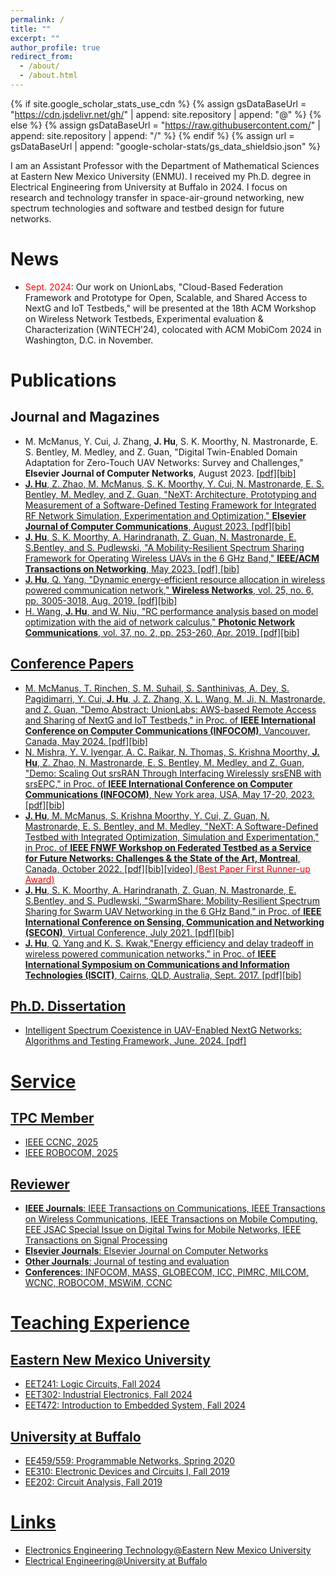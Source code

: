 ```yaml
---
permalink: /
title: ""
excerpt: ""
author_profile: true
redirect_from: 
  - /about/
  - /about.html
---
```


{% if site.google_scholar_stats_use_cdn %}
{% assign gsDataBaseUrl = "https://cdn.jsdelivr.net/gh/" | append: site.repository | append: "@" %}
{% else %}
{% assign gsDataBaseUrl = "https://raw.githubusercontent.com/" | append: site.repository | append: "/" %}
{% endif %}
{% assign url = gsDataBaseUrl | append: "google-scholar-stats/gs_data_shieldsio.json" %}

<span class='anchor' id='about-me'></span>

I am an Assistant Professor with the Department of Mathematical Sciences at Eastern New Mexico University (ENMU). I received my Ph.D. degree in Electrical Engineering from University at Buffalo in 2024. I focus on research and technology transfer in space-air-ground networking, new spectrum technologies and software and testbed design for future networks. 

<!--
I have published more than 10 papers with total <a href='https://scholar.google.com/citations?user=PcebAfcAAAAJ'>google scholar citations <strong><span id='total_cit'></span></strong></a> (You can also use google scholar badge <a href='https://scholar.google.com/citations?user=PcebAfcAAAAJ'><img src="https://img.shields.io/endpoint?url={{ url | url_encode }}&logo=Google%20Scholar&labelColor=f6f6f6&color=9cf&style=flat&label=citations"></a>).
-->

<span class='anchor' id='news'></span>

# News
- <span style="color:red;">Sept. 2024</span>: Our work on UnionLabs, "Cloud-Based Federation Framework and Prototype for Open, Scalable, and Shared Access to NextG and IoT Testbeds," will be presented at the 18th ACM Workshop on Wireless Network Testbeds, Experimental evaluation & Characterization (WiNTECH'24), colocated with ACM MobiCom 2024 in Washington, D.C. in November. 

<span class='anchor' id='publications'></span>

# Publications 

<!--
<div class='paper-box'><div class='paper-box-image'><div><div class="badge">CVPR 2016</div><img src='images/500x300.png' alt="sym" width="100%"></div></div>
<div class='paper-box-text' markdown="1">

[Deep Residual Learning for Image Recognition](https://openaccess.thecvf.com/content_cvpr_2016/papers/He_Deep_Residual_Learning_CVPR_2016_paper.pdf)

**Kaiming He**, Xiangyu Zhang, Shaoqing Ren, Jian Sun

[**Project**](https://scholar.google.com/citations?view_op=view_citation&hl=zh-CN&user=DhtAFkwAAAAJ&citation_for_view=DhtAFkwAAAAJ:ALROH1vI_8AC) <strong><span class='show_paper_citations' data='DhtAFkwAAAAJ:ALROH1vI_8AC'></span></strong>
- Lorem ipsum dolor sit amet, consectetur adipiscing elit. Vivamus ornare aliquet ipsum, ac tempus justo dapibus sit amet. 
</div>
</div>
-->

## Journal and Magazines
- M. McManus, Y. Cui, J. Zhang, **J. Hu**, S. K. Moorthy, N. Mastronarde, E. S. Bentley, M. Medley, and Z. Guan, "Digital Twin-Enabled Domain Adaptation for Zero-Touch UAV Networks: Survey and Challenges," **Elsevier Journal of Computer Networks**, August 2023. <a href="files/DT_Max.pdf">[pdf]<a href="files/DT_Max_bib.txt">[bib] 
- **J. Hu**, Z. Zhao, M. McManus, S. K. Moorthy, Y. Cui, N. Mastronarde, E. S. Bentley, M. Medley, and Z. Guan, "NeXT: Architecture, Prototyping and Measurement of a Software-Defined Testing Framework for Integrated RF Network Simulation, Experimentation and Optimization," **Elsevier Journal of Computer Communications**, August 2023.  <a href="files/NeXT_Journal.pdf">[pdf]<a href="files/NeXT_Journal_bib.txt">[bib] 
- **J. Hu**, S. K. Moorthy, A. Harindranath, Z. Guan, N. Mastronarde, E. S.Bentley, and S. Pudlewski, "A Mobility-Resilient Spectrum Sharing Framework for Operating Wireless UAVs in the 6 GHz Band," **IEEE/ACM Transactions on Networking**, May 2023.  <a href="files/SwarmShare_Journal.pdf">[pdf] <a href="files/SwarmShare_Journal_bib.txt">[bib] 
- **J. Hu**, Q. Yang, "Dynamic energy-efficient resource allocation in wireless powered communication network," **Wireless Networks**, vol. 25, no. 6, pp. 3005-3018, Aug. 2019. <a href="files/DEERA.pdf">[pdf]<a href="files/DEERA_bib.txt">[bib] 
- H. Wang, **J. Hu**, and W. Niu, "RC performance analysis based on model optimization with the aid of network calculus," **Photonic Network Communications**, vol. 37, no. 2, pp. 253-260, Apr. 2019.  <a href="files/RCPABMOANC.pdf">[pdf]<a href="files/RCPABMOANC_bib.txt">[bib] 

## Conference Papers
- M. McManus, T. Rinchen, S. M. Suhail, S. Santhinivas, A. Dey, S. Pagidimarri, Y. Cui, **J. Hu**, J. Z. Zhang, X. L. Wang, M. Ji, N. Mastronarde, and Z. Guan, "Demo Abstract: UnionLabs: AWS-based Remote Access and Sharing of NextG and IoT Testbeds," in Proc. of **IEEE International Conference on Computer Communications (INFOCOM)**, Vancouver, Canada, May 2024.  <a href="files/UnionLabs.pdf">[pdf]<a href="files/UnionLabs_bib.txt">[bib] 
- N. Mishra, Y. V. Iyengar, A. C. Raikar, N. Thomas, S. Krishna Moorthy, **J. Hu**, Z. Zhao, N. Mastronarde, E. S. Bentley, M. Medley, and Z. Guan, "Demo: Scaling Out srsRAN Through Interfacing Wirelessly srsENB with srsEPC," in Proc. of **IEEE International Conference on Computer Communications (INFOCOM)**, New York area, USA, May 17-20, 2023.  <a href="files/Demo.pdf">[pdf]<a href="files/Demo_bib.txt">[bib] 
- **J. Hu**, M. McManus, S. Krishna Moorthy, Y. Cui, Z. Guan, N. Mastronarde, E. S. Bentley, and M. Medley, "NeXT: A Software-Defined Testbed with Integrated Optimization, Simulation and Experimentation," in Proc. of **IEEE FNWF Workshop on Federated Testbed as a Service for Future Networks: Challenges & the State of the Art, Montreal**, Canada, October 2022.  <a href="files/next.pdf">[pdf]<a href="files/next_bib.txt">[bib]<a href="https://www.youtube.com/watch?v=6j-aJmswhkQ">[video]  <span style="color:red;">(Best Paper First Runner-up Award)</span> 
- **J. Hu**, S. K. Moorthy, A. Harindranath, Z. Guan, N. Mastronarde, E. S.Bentley, and S. Pudlewski, "SwarmShare: Mobility-Resilient Spectrum Sharing for Swarm UAV Networking in the 6 GHz Band," in Proc. of **IEEE International Conference on Sensing, Communication and Networking (SECON)**, Virtual Conference, July 2021.  <a href="files/swarmshare.pdf">[pdf]<a href="files/swarmshare_bib.txt">[bib] 
- **J. Hu**, Q. Yang and K. S. Kwak,"Energy efficiency and delay tradeoff in wireless powered communication networks," in Proc. of **IEEE International Symposium on Communications and Information Technologies (ISCIT)**, Cairns, QLD, Australia, Sept. 2017.  <a href="files/EEDT.pdf">[pdf]<a href="files/EEDT_bib.txt">[bib] 

## Ph.D. Dissertation
- Intelligent Spectrum Coexistence in UAV-Enabled NextG Networks: Algorithms and Testing Framework, June. 2024.  <a href="Jiangqi_Dissertation.pdf">[pdf] 

<span class='anchor' id='service'></span>

# Service

## TPC Member
- IEEE CCNC, 2025
- IEEE ROBOCOM, 2025

## Reviewer
- **IEEE Journals**: IEEE Transactions on  Communications, IEEE Transactions on Wireless Communications,  IEEE Transactions on Mobile Computing, EEE JSAC Special Issue on Digital Twins for Mobile Networks,  IEEE Transactions on Signal Processing
- **Elsevier Journals**: Elsevier Journal on Computer Networks 
- **Other Journals**: Journal of testing and evaluation
- **Conferences**: INFOCOM, MASS, GLOBECOM, ICC, PIMRC, MILCOM, WCNC, ROBOCOM, MSWiM, CCNC

<span class='anchor' id='teaching'></span>

# Teaching Experience
## Eastern New Mexico University
- EET241: Logic Circuits, Fall 2024
- EET302: Industrial Electronics, Fall 2024
- EET472: Introduction to Embedded System, Fall 2024

## University at Buffalo
- EE459/559: Programmable Networks, Spring 2020
- EE310: Electronic Devices and Circuits I, Fall 2019
- EE202: Circuit Analysis, Fall 2019


<span class='anchor' id='news'></span>

# Links
- <a href="https://www.enmu.edu/academics/degrees-programs/undergraduate-degree/bachelor/bachelors-electronics-engineering-technology">Electronics Engineering Technology@Eastern New Mexico University
- <a href="https://engineering.buffalo.edu/ee.html">Electrical Engineering@University at Buffalo